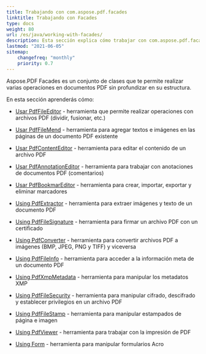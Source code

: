 ```yaml
---
title: Trabajando con com.aspose.pdf.facades
linktitle: Trabajando con Facades
type: docs
weight: 80
url: /es/java/working-with-facades/
description: Esta sección explica cómo trabajar con com.aspose.pdf.facades - un conjunto de herramientas para operaciones populares con PDF.
lastmod: "2021-06-05"
sitemap:
    changefreq: "monthly"
    priority: 0.7
---
```


Aspose.PDF Facades es un conjunto de clases que te permite realizar varias operaciones en documentos PDF sin profundizar en su estructura.

En esta sección aprenderás cómo:

- [Usar PdfFileEditor](/pdf/es/java/pdffileeditor-class/) - herramienta que permite realizar operaciones con archivos PDF (dividir, fusionar, etc.)
- [Usar PdfFileMend](/pdf/es/java/pdffilemend-class/) - herramienta para agregar textos e imágenes en las páginas de un documento PDF existente
- [Usar PdfContentEditor](/pdf/es/java/pdfcontenteditor-class/) - herramienta para editar el contenido de un archivo PDF
- [Usar PdfAnnotationEditor](/pdf/es/java/pdfannotationeditor-class/) - herramienta para trabajar con anotaciones de documentos PDF (comentarios)

- [Usar PdfBookmarEditor](/pdf/es/java/working-with-bookmarks-facades/) - herramienta para crear, importar, exportar y eliminar marcadores
- [Using PdfExtractor](/pdf/es/java/pdfextractor-class/) - herramienta para extraer imágenes y texto de un documento PDF
- [Using PdfFileSignature](/pdf/es/java/pdffilesignature-class/) - herramienta para firmar un archivo PDF con un certificado
- [Using PdfConverter](/pdf/es/java/pdfconverter-class/) - herramienta para convertir archivos PDF a imágenes (BMP, JPEG, PNG y TIFF) y viceversa
- [Using PdfFileInfo](/pdf/es/java/pdffileinfo-class/) - herramienta para acceder a la información meta de un documento PDF
- [Using PdfXmpMetadata](/pdf/es/java/pdfxmpmetadata-class/) - herramienta para manipular los metadatos XMP
- [Using PdfFileSecurity](/pdf/es/java/pdffilesecurity-class/) - herramienta para manipular cifrado, descifrado y establecer privilegios en un archivo PDF
- [Using PdfFileStamp](/pdf/es/java/pdffilestamp-class/) - herramienta para manipular estampados de página e imagen
- [Using PdfViewer](/pdf/es/java/pdfviewer-class/) - herramienta para trabajar con la impresión de PDF
- [Using Form](/pdf/es/java/form-class/) - herramienta para manipular formularios Acro